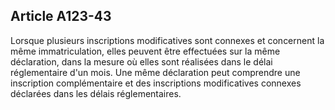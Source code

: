 Article A123-43
----
Lorsque plusieurs inscriptions modificatives sont connexes et concernent la même
immatriculation, elles peuvent être effectuées sur la même déclaration, dans la
mesure où elles sont réalisées dans le délai réglementaire d'un mois. Une même
déclaration peut comprendre une inscription complémentaire et des inscriptions
modificatives connexes déclarées dans les délais réglementaires.
